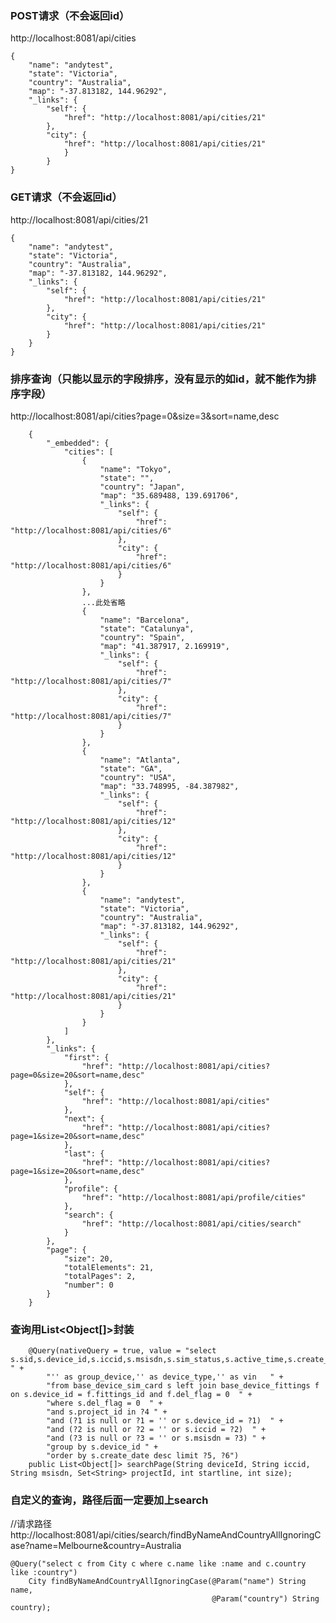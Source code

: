 

### POST请求（不会返回id）
http://localhost:8081/api/cities

    {
        "name": "andytest",
        "state": "Victoria",
        "country": "Australia",
        "map": "-37.813182, 144.96292",
        "_links": {
            "self": {
                "href": "http://localhost:8081/api/cities/21"
            },
            "city": {
                "href": "http://localhost:8081/api/cities/21"
                }
            }
    }
    
### GET请求（不会返回id）
http://localhost:8081/api/cities/21

    {
        "name": "andytest",
        "state": "Victoria",
        "country": "Australia",
        "map": "-37.813182, 144.96292",
        "_links": {
            "self": {
                "href": "http://localhost:8081/api/cities/21"
            },
            "city": {
                "href": "http://localhost:8081/api/cities/21"
            }
        }
    }
    
### 排序查询（只能以显示的字段排序，没有显示的如id，就不能作为排序字段）
http://localhost:8081/api/cities?page=0&size=3&sort=name,desc
        
        {
            "_embedded": {
                "cities": [
                    {
                        "name": "Tokyo",
                        "state": "",
                        "country": "Japan",
                        "map": "35.689488, 139.691706",
                        "_links": {
                            "self": {
                                "href": "http://localhost:8081/api/cities/6"
                            },
                            "city": {
                                "href": "http://localhost:8081/api/cities/6"
                            }
                        }
                    },
                    ...此处省略
                    {
                        "name": "Barcelona",
                        "state": "Catalunya",
                        "country": "Spain",
                        "map": "41.387917, 2.169919",
                        "_links": {
                            "self": {
                                "href": "http://localhost:8081/api/cities/7"
                            },
                            "city": {
                                "href": "http://localhost:8081/api/cities/7"
                            }
                        }
                    },
                    {
                        "name": "Atlanta",
                        "state": "GA",
                        "country": "USA",
                        "map": "33.748995, -84.387982",
                        "_links": {
                            "self": {
                                "href": "http://localhost:8081/api/cities/12"
                            },
                            "city": {
                                "href": "http://localhost:8081/api/cities/12"
                            }
                        }
                    },
                    {
                        "name": "andytest",
                        "state": "Victoria",
                        "country": "Australia",
                        "map": "-37.813182, 144.96292",
                        "_links": {
                            "self": {
                                "href": "http://localhost:8081/api/cities/21"
                            },
                            "city": {
                                "href": "http://localhost:8081/api/cities/21"
                            }
                        }
                    }
                ]
            },
            "_links": {
                "first": {
                    "href": "http://localhost:8081/api/cities?page=0&size=20&sort=name,desc"
                },
                "self": {
                    "href": "http://localhost:8081/api/cities"
                },
                "next": {
                    "href": "http://localhost:8081/api/cities?page=1&size=20&sort=name,desc"
                },
                "last": {
                    "href": "http://localhost:8081/api/cities?page=1&size=20&sort=name,desc"
                },
                "profile": {
                    "href": "http://localhost:8081/api/profile/cities"
                },
                "search": {
                    "href": "http://localhost:8081/api/cities/search"
                }
            },
            "page": {
                "size": 20,
                "totalElements": 21,
                "totalPages": 2,
                "number": 0
            }
        }
        
###  查询用List<Object[]>封装        
        
        @Query(nativeQuery = true, value = "select s.sid,s.device_id,s.iccid,s.msisdn,s.sim_status,s.active_time,s.create_date, " +
	        "'' as group_device,'' as device_type,'' as vin   " +
	        "from base_device_sim_card s left join base_device_fittings f on s.device_id = f.fittings_id and f.del_flag = 0  " +
	        "where s.del_flag = 0  " +
	        "and s.project_id in ?4 " +
            "and (?1 is null or ?1 = '' or s.device_id = ?1)  " +
            "and (?2 is null or ?2 = '' or s.iccid = ?2)  " +
            "and (?3 is null or ?3 = '' or s.msisdn = ?3) " +
	        "group by s.device_id " +
	        "order by s.create_date desc limit ?5, ?6")
	    public List<Object[]> searchPage(String deviceId, String iccid, String msisdn, Set<String> projectId, int startline, int size);

### 自定义的查询，路径后面一定要加上search
//请求路径 http://localhost:8081/api/cities/search/findByNameAndCountryAllIgnoringCase?name=Melbourne&country=Australia
    
    @Query("select c from City c where c.name like :name and c.country like :country")
    	City findByNameAndCountryAllIgnoringCase(@Param("name") String name,
                                                 @Param("country") String country);

